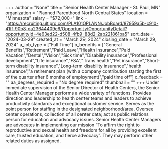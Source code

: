 +++
author = "None"
title = "Senior Health Center Manager - St. Paul, MN"
organization = "Planned Parenthood North Central States"
location = "Minnesota"
salary = "$72,000+"
link = "https://recruiting.ultipro.com/PLA1010PLANN/JobBoard/87959a5b-c910-41ff-90b8-da23644409c6/Opportunity/OpportunityDetail?opportunityId=4e63ed22-d508-4fb9-88d2-2ab221861ba5"
sort_date = "2024-03-29"
created_at = "March 29, 2024"
closing_date = "March 29, 2024"
a_job_type = ["Full Time"]
b_benefits = ["General Benefits","Retirement","Paid Leave","Health Insurance","Paid Vacation","Dental","Vision","Sick time","Disability insurance","Professional development","Life insurance","FSA","Trans health","Pet insurance","Short-term disability insurance","Long-term disability insurance","health insurance","a retirement plan (with a company contribution starting the first of the quarter after 6 months of employment)","paid time off"]
c_feedback = ""
aa_degrees_required = "No degree required"
thumbnail = ""
+++
Under immediate supervision of the Senior Director of Health Centers, the Senior Health Center Manager performs a wide variety of functions. Provides direction and leadership to health center teams and leaders to achieve productivity standards and exceptional customer service. Serves as the point person for staffing in the designated neighborhood/area. Oversee center operations, collection of all center data; act as public relations person for education and advocacy issues. Senior Health Center Managers are advocates in implementing our mission “To affirm the right to reproductive and sexual health and freedom for all by providing excellent care, trusted education, and fierce advocacy”. They may perform other related duties as assigned.